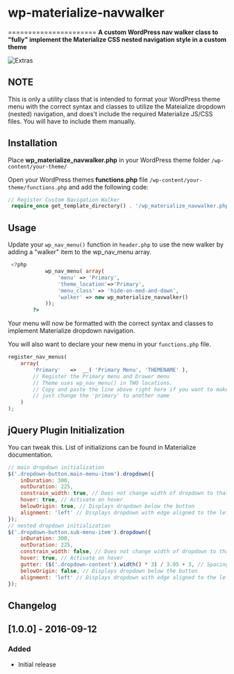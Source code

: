 # wp-materialize-navwalker
======================
**A custom WordPress nav walker class to "fully" implement the Materialize CSS nested navigation style in a custom theme**


![Extras](http://i.imgur.com/8J7KG7T.gif)



NOTE
----
This is only a utility class that is intended to format your WordPress theme menu with the correct syntax and classes to utilize
the Mateialize dropdown (nested) navigation, and does't include the required Materialize JS/CSS files.
You will have to include them manually.

Installation
------------
Place **wp_materialize_navwalker.php** in your WordPress theme folder `/wp-content/your-theme/`

Open your WordPress themes **functions.php** file  `/wp-content/your-theme/functions.php` and add the following code:

```php
// Register Custom Navigation Walker
 require_once get_template_directory() . '/wp_materialize_navwalker.php';
```

Usage
------------
Update your `wp_nav_menu()` function in `header.php` to use the new walker by adding a "walker" item to the wp_nav_menu array.

```php
 <?php
            wp_nav_menu( array(
                'menu' => 'Primary',
                'theme_location'=>'Primary',
                'menu_class' => 'hide-on-med-and-down',
                'walker' => new wp_materialize_navwalker()
            ));
        ?>
```

Your menu will now be formatted with the correct syntax and classes to implement Materialize dropdown navigation.

You will also want to declare your new menu in your `functions.php` file.

```php
register_nav_menus(
    array(
        'Primary'   =>  __( 'Primary Menu', 'THEMENAME' ),
        // Register the Primary menu and Drawer menu
        // Theme uses wp_nav_menu() in TWO locations.
        // Copy and paste the line above right here if you want to make another menu,
        // just change the 'primary' to another name
    )
);
```

**jQuery Plugin Initialization**
----
You can tweak this. List of initializions can be found in Materialize documentation.

```js
// main dropdown initialization
$('.dropdown-button.main-menu-item').dropdown({
    inDuration: 300,
    outDuration: 225,
    constrain_width: true, // Does not change width of dropdown to that of the activator
    hover: true, // Activate on hover
    belowOrigin: true, // Displays dropdown below the button
    alignment: 'left' // Displays dropdown with edge aligned to the left of button
});
// nested dropdown initialization
$('.dropdown-button.sub-menu-item').dropdown({
    inDuration: 300,
    outDuration: 225,
    constrain_width: false, // Does not change width of dropdown to that of the activator
    hover: true, // Activate on hover
    gutter: ($('.dropdown-content').width() * 3) / 3.05 + 3, // Spacing from edge
    belowOrigin: false, // Displays dropdown below the button
    alignment: 'left' // Displays dropdown with edge aligned to the left of button
});
```

Changelog
----
## [1.0.0] - 2016-09-12
### Added
- Initial release